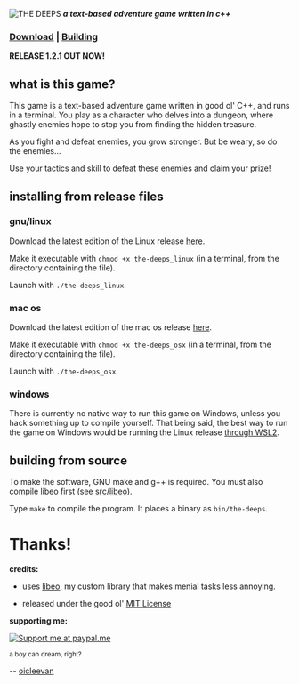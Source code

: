 <!-- such a cool logo, huh -->
![THE DEEPS](https://i.ibb.co/kJjV5jH/2021-09-18-16-22.png "THE DEEPS")
***a text-based adventure game written in c++***

### [Download](https://github.com/oicleevan/the-deeps/releases/latest) | [Building](#building-from-source)
**RELEASE 1.2.1 OUT NOW!**

## what is this game?

This game is a text-based adventure game written in good ol' C++, and runs in a terminal. You play as a character who delves into a dungeon, where ghastly enemies hope to stop you from finding the hidden treasure.

As you fight and defeat enemies, you grow stronger. But be weary, so do the enemies...

Use your tactics and skill to defeat these enemies and claim your prize!

## installing from release files

### gnu/linux

Download the latest edition of the Linux release [here](https://github.com/oicleevan/the-deeps/releases/download/1.2.1/the-deeps_linux).

Make it executable with `chmod +x the-deeps_linux` (in a terminal, from the directory containing the file).

Launch with `./the-deeps_linux`.


### mac os

Download the latest edition of the mac os release [here](https://github.com/oicleevan/the-deeps/releases/download/1.2.1/the-deeps_osx).

Make it executable with `chmod +x the-deeps_osx` (in a terminal, from the directory containing the file).

Launch with `./the-deeps_osx`.

### windows

There is currently no native way to run this game on Windows, unless you hack something up to compile yourself. That being said, the best way to run the game on Windows would be running the Linux release [through WSL2](https://docs.microsoft.com/en-us/windows/wsl/install).

## building from source

To make the software, GNU make and g++ is required. You must also compile libeo first (see [src/libeo](src/libeo)).

Type `make` to compile the program. It places a binary as `bin/the-deeps`.

# Thanks!

**credits:**

- uses [libeo](src/libeo/README.md), my custom library that makes menial tasks less annoying.

- released under the good ol' [MIT License](https://github.com/git/git-scm.com/blob/main/MIT-LICENSE.txt)

**supporting me:**

[![Support me at paypal.me](https://www.zahlungsverkehrsfragen.de/wp-content/uploads/2018/10/paypalme.png "Support me at paypal.me")](https://paypal.me/eoicle)

<sub>a boy can dream, right?</sub>

-- [oicleevan](https://oicleevan.xyz)
